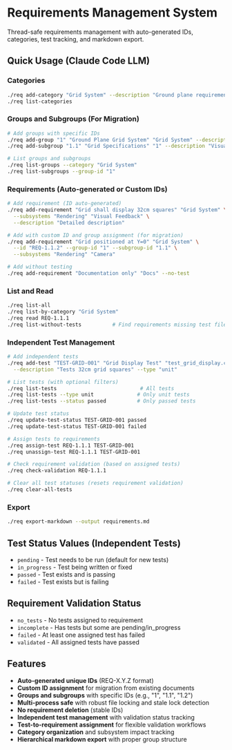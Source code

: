 # Requirements Management System

Thread-safe requirements management with auto-generated IDs, categories, test tracking, and markdown export.

## Quick Usage (Claude Code LLM)

### Categories
```bash
./req add-category "Grid System" --description "Ground plane requirements"
./req list-categories
```

### Groups and Subgroups (For Migration)
```bash
# Add groups with specific IDs
./req add-group "1" "Ground Plane Grid System" "Grid System" --description "Grid requirements"
./req add-subgroup "1.1" "Grid Specifications" "1" --description "Visual specs"

# List groups and subgroups
./req list-groups --category "Grid System"
./req list-subgroups --group-id "1"
```

### Requirements (Auto-generated or Custom IDs)
```bash
# Add requirement (ID auto-generated)
./req add-requirement "Grid shall display 32cm squares" "Grid System" \
  --subsystems "Rendering" "Visual Feedback" \
  --description "Detailed description"

# Add with custom ID and group assignment (for migration)
./req add-requirement "Grid positioned at Y=0" "Grid System" \
  --id "REQ-1.1.2" --group-id "1" --subgroup-id "1.1" \
  --subsystems "Rendering" "Camera"

# Add without testing
./req add-requirement "Documentation only" "Docs" --no-test
```

### List and Read
```bash
./req list-all
./req list-by-category "Grid System"
./req read REQ-1.1.1
./req list-without-tests          # Find requirements missing test files
```

### Independent Test Management
```bash
# Add independent tests
./req add-test "TEST-GRID-001" "Grid Display Test" "test_grid_display.cpp" \
  --description "Tests 32cm grid squares" --type "unit"

# List tests (with optional filters)
./req list-tests                           # All tests
./req list-tests --type unit              # Only unit tests
./req list-tests --status passed          # Only passed tests

# Update test status
./req update-test-status TEST-GRID-001 passed
./req update-test-status TEST-GRID-001 failed

# Assign tests to requirements
./req assign-test REQ-1.1.1 TEST-GRID-001
./req unassign-test REQ-1.1.1 TEST-GRID-001

# Check requirement validation (based on assigned tests)
./req check-validation REQ-1.1.1

# Clear all test statuses (resets requirement validation)
./req clear-all-tests
```


### Export
```bash
./req export-markdown --output requirements.md
```

## Test Status Values (Independent Tests)
- `pending` - Test needs to be run (default for new tests)
- `in_progress` - Test being written or fixed
- `passed` - Test exists and is passing
- `failed` - Test exists but is failing

## Requirement Validation Status
- `no_tests` - No tests assigned to requirement
- `incomplete` - Has tests but some are pending/in_progress
- `failed` - At least one assigned test has failed
- `validated` - All assigned tests have passed

## Features
- **Auto-generated unique IDs** (REQ-X.Y.Z format)
- **Custom ID assignment** for migration from existing documents
- **Groups and subgroups** with specific IDs (e.g., "1", "1.1", "1.2")
- **Multi-process safe** with robust file locking and stale lock detection
- **No requirement deletion** (stable IDs)
- **Independent test management** with validation status tracking
- **Test-to-requirement assignment** for flexible validation workflows
- **Category organization** and subsystem impact tracking
- **Hierarchical markdown export** with proper group structure